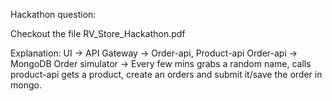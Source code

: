 Hackathon question:

Checkout the file RV_Store_Hackathon.pdf

Explanation:
UI -> API Gateway -> Order-api, Product-api
Order-api -> MongoDB
Order simulator -> Every few mins grabs a random name, calls product-api gets a product, create an orders and submit it/save the order in mongo.

